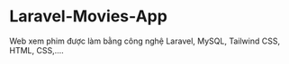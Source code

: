 # Laravel-Movies-App
Web xem phim được làm bằng công nghệ Laravel, MySQL, Tailwind CSS, HTML, CSS,....

